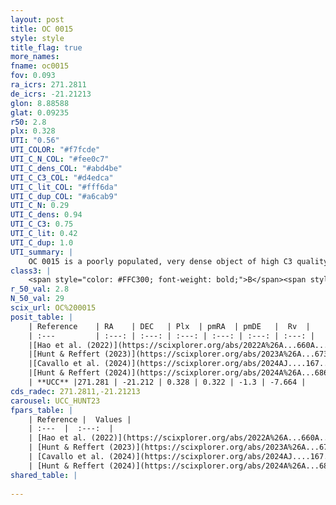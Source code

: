 ```yaml
---
layout: post
title: OC 0015
style: style
title_flag: true
more_names: 
fname: oc0015
fov: 0.093
ra_icrs: 271.2811
de_icrs: -21.21213
glon: 8.88588
glat: 0.09235
r50: 2.8
plx: 0.328
UTI: "0.56"
UTI_COLOR: "#f7fcde"
UTI_C_N_COL: "#fee0c7"
UTI_C_dens_COL: "#abd4be"
UTI_C_C3_COL: "#d4edca"
UTI_C_lit_COL: "#fff6da"
UTI_C_dup_COL: "#a6cab9"
UTI_C_N: 0.29
UTI_C_dens: 0.94
UTI_C_C3: 0.75
UTI_C_lit: 0.42
UTI_C_dup: 1.0
UTI_summary: |
    OC 0015 is a poorly populated, very dense object of high C3 quality. It was recently reported in the literature.
class3: |
    <span style="color: #FFC300; font-weight: bold;">B</span><span style="color: green; font-weight: bold;">A</span>
r_50_val: 2.8
N_50_val: 29
scix_url: OC%200015
posit_table: |
    | Reference    | RA    | DEC   | Plx  | pmRA  | pmDE   |  Rv  |
    | :---         | :---: | :---: | :---: | :---: | :---: | :---: |
    |[Hao et al. (2022)](https://scixplorer.org/abs/2022A%26A...660A...4H) | 271.268 | -21.206 | 0.328 | 0.336 | -1.286 | -- |
    |[Hunt & Reffert (2023)](https://scixplorer.org/abs/2023A%26A...673A.114H) | 271.273 | -21.216 | 0.325 | 0.292 | -1.319 | 132.245 |
    |[Cavallo et al. (2024)](https://scixplorer.org/abs/2024AJ....167...12C) | 271.235 | -21.232 | 0.326 | -- | -- | -- |
    |[Hunt & Reffert (2024)](https://scixplorer.org/abs/2024A%26A...686A..42H) | 271.273 | -21.216 | 0.325 | 0.292 | -1.319 | 132.245 |
    | **UCC** |271.281 | -21.212 | 0.328 | 0.322 | -1.3 | -7.664 | 
cds_radec: 271.2811,-21.21213
carousel: UCC_HUNT23
fpars_table: |
    | Reference |  Values |
    | :---  |  :---:  |
    | [Hao et al. (2022)](https://scixplorer.org/abs/2022A%26A...660A...4H) | `AG=3.68, age=6.8, Z=0.016` |
    | [Hunt & Reffert (2023)](https://scixplorer.org/abs/2023A%26A...673A.114H) | `AV50=3.44, diffAV50=2.566, MOD50=12.198, logAge50=7.253` |
    | [Cavallo et al. (2024)](https://scixplorer.org/abs/2024AJ....167...12C) | `AV50=3.97, dMod50=12.76, logAge50=7.5, [Fe/H]50=-1.2` |
    | [Hunt & Reffert (2024)](https://scixplorer.org/abs/2024A%26A...686A..42H) | `MassJ=471.919` |
shared_table: |
    
---
```

